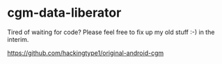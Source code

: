 cgm-data-liberator
==================


Tired of waiting for code? Please feel free to fix up my old stuff :-) in the interim.

https://github.com/hackingtype1/original-android-cgm
